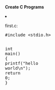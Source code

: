 **Create C Programs**
<li><p class="first">first.c:</p>
<div class="highlight-c notranslate"><div class="highlight"><pre><span></span><span class="cp">#include</span> <span class="cpf">&lt;stdio.h&gt;</span><span class="cp"></span>

<span class="kt">int</span> <span class="nf">main</span><span class="p">()</span> <span class="p">{</span>
  <span class="n">printf</span><span class="p">(</span><span class="s">&quot;hello world</span><span class="se">\n</span><span class="s">&quot;</span><span class="p">);</span>
  <span class="k">return</span> <span class="mi">0</span><span class="p">;</span>
<span class="p">}</span>
</pre></div>
